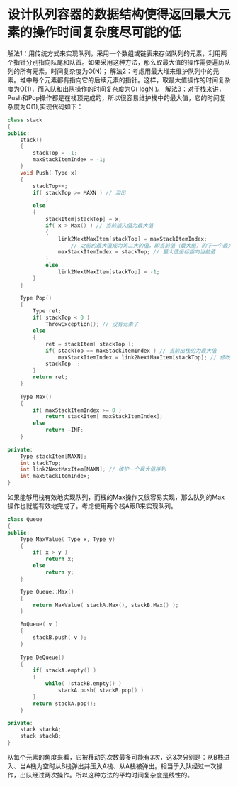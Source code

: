 # 设计队列容器的数据结构使得返回最大元素的操作时间复杂度尽可能的低

解法1：用传统方式来实现队列，采用一个数组或链表来存储队列的元素，利用两个指针分别指向队尾和队首。如果采用这种方法，那么取最大值的操作需要遍历队列的所有元素。时间复杂度为O(N)；
解法2：考虑用最大堆来维护队列中的元素。堆中每个元素都有指向它的后续元素的指针。这样，取最大值操作的时间复杂度为O(1)，而入队和出队操作的时间复杂度为O( logN )。
解法3：对于栈来讲，Push和Pop操作都是在栈顶完成的，所以很容易维护栈中的最大值，它的时间复杂度为O(1),实现代码如下：

```C++
class stack
{
public:
	stack()
	{
		stackTop = -1;
		maxStackItemIndex = -1;
	}
	void Push( Type x)
	{
		stackTop++;
		if( stackTop >= MAXN ) // 溢出
			;
		else
		{
			stackItem[stackTop] = x;
			if( x > Max() ) // 当前插入值为最大值
			{
				link2NextMaxItem[stackTop] = maxStackItemIndex; 
					// 之前的最大值成为第二大的值，即当前值（最大值）的下一个最大值
				maxStackItemIndex = stackTop; // 最大值坐标指向当前值
			}
			else
				link2NextMaxItem[stackTop] = -1;
		}	
	}

	Type Pop()
	{
		Type ret;
		if( stackTop < 0 )
			ThrowException(); // 没有元素了
		else
		{
			ret = stackItem[ stackTop ];
			if( stackTop == maxStackItemIndex ) // 当前出栈的为最大值
				maxStackItemIndex = link2NextMaxItem[stackTop];	// 修改最大值坐标
			stackTop--;
		}
		return ret;
	}
		
	Type Max()
	{
		if( maxStackItemIndex >= 0 )
			return stackItem[ maxStackItemIndex];
		else 
			return –INF;
	}
		
private:
	Type stackItem[MAXN];
	int stackTop;
	int link2NextMaxItem[MAXN]; // 维护一个最大值序列
	int maxStackItemIndex;
}
```

如果能够用栈有效地实现队列，而栈的Max操作又很容易实现，那么队列的Max操作也就能有效地完成了。考虑使用两个栈A跟B来实现队列。
```C++
class Queue
{
public:
	Type MaxValue( Type x, Type y)
	{
		if( x > y )
			return x;
		else
			return y;
	}

	Type Queue::Max()
	{
		return MaxValue( stackA.Max(), stackB.Max() );
	}

	EnQueue( v )
	{
		stackB.push( v );
	}
	
	Type DeQueue()
	{
		if( stackA.empty() )
		{
			while( !stackB.empty() )
				stackA.push( stackB.pop() )
		}
		return stackA.pop();
	}

private:
	stack stackA;
	stack stackB;
}
```
从每个元素的角度来看，它被移动的次数最多可能有3次，这3次分别是：从B栈进入、当A栈为空时从B栈弹出并压入A栈、从A栈被弹出。相当于入队经过一次操作，出队经过两次操作。所以这种方法的平均时间复杂度是线性的。